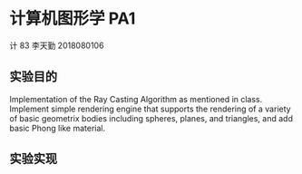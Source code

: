 # 计算机图形学 PA1

计 83 李天勤 2018080106

## 实验目的

Implementation of the Ray Casting Algorithm as mentioned in class. Implement simple rendering engine that supports the rendering of a variety of basic geometrix bodies including spheres, planes, and triangles, and add basic Phong like material. 

## 实验实现

​	